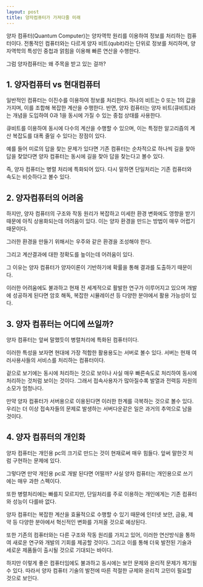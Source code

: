 ```yaml
---
layout: post
title: 양자컴퓨터가 가져다줄 미래  
---
```


양자 컴퓨터(Quantum Computer)는 양자역학 원리를 이용하여 정보를 처리하는 컴퓨터이다. 전통적인 컴퓨터와는 다르게 양자 비트(qubit)라는 단위로 정보를 처리하며, 양자역학의 특성인 중첩과 얽힘을 이용해 빠른 연산을 수행한다.

그럼 양자컴퓨터는 왜 주목을 받고 있는 걸까?



<h2>1. 양자컴퓨터 vs 현대컴퓨터</h2>
일반적인 컴퓨터는 이진수를 이용하여 정보를 처리한다.
하나의 비트는 0 또는 1의 값을 가지며, 이를 조합해 복잡한 계산을 수행한다. 반면, 양자 컴퓨터는 양자 비트(큐비트)라는 개념을 도입하여 0과 1을 동시에 가질 수 있는 중첩 상태를 사용한다. 

큐비트를 이용하여 동시에 다수의 계산을 수행할 수 있으며, 이는 특정한 알고리즘의 계산 복잡도를 대폭 줄일 수 있다는 장점이 있다.

예를 들어 미로의 답을 찾는 문제가 있다면 기존 컴퓨터는 순차적으로 하나씩 길을 찾아 답을 찾았다면 양자 컴퓨터는 동시에 길을 찾아 답을 찾는다고 볼수 있다.

즉, 양자 컴퓨터는 병렬 처리에 특화되어 있다. 다시 말하면 단일처리는 기존 컴퓨터와 속도는 비슷하다고 볼수 있다. 



<h2>2. 양자컴퓨터의 어려움</h2>
하지만, 양자 컴퓨터의 구조와 작동 원리가 복잡하고 미세한 환경 변화에도 영향을 받기 때문에 아직 상용화되는데 어려움이 있다.
이는 양자 환경을 만드는 방법이 매우 어렵기 때문이다. 

그러한 환경을 만들기 위해서는 우주와 같은 환경을 조성해야 한다.

그리고 계산결과에 대한 정확도를 높이는데 어려움이 있다. 

그 이유는 양자 컴퓨터가 양자이론이 기반하기에 확률을 통해 결과를 도출하기 때문이다.

이러한 어려움에도 불과하고 현재 전 세계적으로 활발한 연구가 이루어지고 있으며 개발에 성공하게 된다면 암호 해독, 복잡한 시뮬레이션 등 다양한 분야에서 활용 가능성이 있다.




<h2>3. 양자 컴퓨터는 어디에 쓰일까?</h2> 
양자 컴퓨터는 앞써 말했듯이 병렬처리에 특화된 컴퓨터이다.

이러한 특성을 보자면 현대에 가장 적합한 활용용도는 서버로 볼수 있다.
서버는 현재 여러사용사들의 서비스를 처리하는 컴퓨터이다.

겉으로 보기에는 동시에 처리하는 것으로 보이나 사실 매우 빠른속도로 처리하여 동시에 처리하는 것처럼 보이는 것이다.
그래서 접속사용자가 많아질수록 발열과 전력등 자원의 소모가 엄청나다.

만약 양자 컴퓨터가 서버용으로 이용된다면 이러한 한계를 극복하는 것으로 볼수 있다.
우리는 더 이상 접속자들의 문제로 발생하는 서버다운같은 일은 과거의 추억으로 남을 것이다.



<h2>4. 양자 컴퓨터의 개인화</h2> 
양자 컴퓨터는 개인용 pc의 크기로 만드는 것이 현재로써 매우 힘들다.
앞써 말한것 처럼 구현하는 문제에 있다.

그렇다면 만약 개인용 pc로 개발 된다면 어떨까?
사실 양자 컴퓨터는 개인용으로 쓰기에는 매우 과한 스펙이다.

또한 병렬처리에는 빠를지 모르지만, 단일처리를 주로 이용하는 개인에게는 기존 컴퓨터와 성능이 다를바 없다.

양자 컴퓨터는 복잡한 계산을 효율적으로 수행할 수 있기 때문에 인터넷 보안, 금융, 제약 등 다양한 분야에서 혁신적인 변화를 가져올 것으로 예상된다.

또한 기존의 컴퓨터와는 다른 구조와 작동 원리를 가지고 있어, 이러한 연산방식을 통하여 새로운 연구와 개발의 기회를 제공할 것이다. 그리고 이를 통해 더욱 발전된 기술과 세로운 제품들이 출시될 것으로 기대되는 바이다.

하지만 이렇게 좋은 컴퓨터임에도 불과하고 동시에는 보안 문제와 윤리적 문제가 제기될 수 있다.
따라서 양자 컴퓨터 기술의 발전에 따른 적절한 규제와 윤리적 고민이 필요할 것으로 보인다.